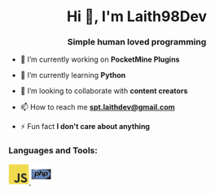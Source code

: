 <h1 align="center">Hi 👋, I'm Laith98Dev</h1>
<h3 align="center">Simple human loved programming</h3>

- 🔭 I’m currently working on **PocketMine Plugins**

- 🌱 I’m currently learning **Python**

- 👯 I’m looking to collaborate with **content creators**

- 📫 How to reach me **spt.laithdev@gmail.com**

- ⚡ Fun fact **I don't care about anything**


<h3 align="left">Languages and Tools:</h3>
<p align="left"> <a href="https://developer.mozilla.org/en-US/docs/Web/JavaScript" target="_blank"> <img src="https://raw.githubusercontent.com/devicons/devicon/master/icons/javascript/javascript-original.svg" alt="javascript" width="40" height="40"/> </a> <a href="https://www.php.net" target="_blank"> <img src="https://raw.githubusercontent.com/devicons/devicon/master/icons/php/php-original.svg" alt="php" width="40" height="40"/> </a> </p>

